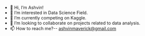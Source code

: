 - 👋 Hi, I’m Ashvin!
- 👀 I’m interested in Data Science Field.
- 🌱 I’m currently competing on Kaggle.
- 💞️ I’m looking to collaborate on projects related to data analysis.
- 📫 How to reach me?-- ashvinmaverick@gmail.com

<!---
ashvinmaverick/ashvinmaverick is a ✨ special ✨ repository because its `README.md` (this file) appears on your GitHub profile.
You can click the Preview link to take a look at your changes.
--->
